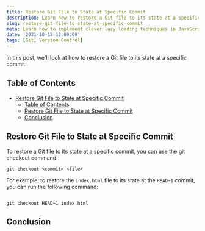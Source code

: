 ```yaml
---
title: Restore Git File to State at Specific Commit
description: Learn how to restore a Git file to its state at a specific commit.
slug: restore-git-file-to-state-at-specific-commit
meta: Learn how to implement clever lazy loading techniques in JavaScript to boost your website's performance.
date: '2021-10-12 12:00:00'
tags: [Git, Version Control]
---
```


In this post, we'll look at how to restore a Git file to its state at a specific commit.

## Table of Contents

- [Restore Git File to State at Specific Commit](#restore-git-file-to-state-at-specific-commit)
  - [Table of Contents](#table-of-contents)
  - [Restore Git File to State at Specific Commit](#restore-git-file-to-state-at-specific-commit-1)
  - [Conclusion](#conclusion)

## Restore Git File to State at Specific Commit

To restore a Git file to its state at a specific commit, you can use the git checkout command:

```
git checkout <commit> <file>
```

For example, to restore the `index.html` file to its state at the `HEAD~1` commit, you can run the following command:

```

git checkout HEAD~1 index.html
```

## Conclusion
